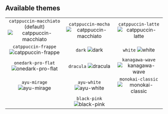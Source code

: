 ## Available themes

[catppuccin-macchiato]: https://stats-cards.toil.cc/v1/top-langs/github?username=ilyhalight&theme=catppuccin-macchiato
[catppuccin-mocha]: https://stats-cards.toil.cc/v1/top-langs/github?username=ilyhalight&theme=catppuccin-mocha
[catppuccin-latte]: https://stats-cards.toil.cc/v1/top-langs/github?username=ilyhalight&theme=catppuccin-latte
[catppuccin-frappe]: https://stats-cards.toil.cc/v1/top-langs/github?username=ilyhalight&theme=catppuccin-frappe
[dark]: https://stats-cards.toil.cc/v1/top-langs/github?username=ilyhalight&theme=dark
[white]: https://stats-cards.toil.cc/v1/top-langs/github?username=ilyhalight&theme=white
[onedark-pro-flat]: https://stats-cards.toil.cc/v1/top-langs/github?username=ilyhalight&theme=onedark-pro-flat
[dracula]: https://stats-cards.toil.cc/v1/top-langs/github?username=ilyhalight&theme=dracula
[kanagawa-wave]: https://stats-cards.toil.cc/v1/top-langs/github?username=ilyhalight&theme=kanagawa-wave
[ayu-mirage]: https://stats-cards.toil.cc/v1/top-langs/github?username=ilyhalight&theme=ayu-mirage
[ayu-white]: https://stats-cards.toil.cc/v1/top-langs/github?username=ilyhalight&theme=ayu-white
[monokai-classic]: https://stats-cards.toil.cc/v1/top-langs/github?username=ilyhalight&theme=monokai-classic
[black-pink]: https://stats-cards.toil.cc/v1/top-langs/github?username=ilyhalight&theme=black-pink

|                                                                                |                                                                  |                                                          |
| :----------------------------------------------------------------------------: | :--------------------------------------------------------------: | :------------------------------------------------------: |
| `catppuccin-macchiato` (default) ![catppuccin-macchiato][catppuccin-macchiato] | `catppuccin-mocha` ![catppuccin-macchiato][catppuccin-macchiato] | `catppuccin-latte` ![catppuccin-latte][catppuccin-latte] |
|          `catppuccin-frappe` ![catppuccin-frappe][catppuccin-frappe]           |                       `dark` ![dark][dark]                       |                 `white` ![white][white]                  |
|            `onedark-pro-flat` ![onedark-pro-flat][onedark-pro-flat]            |                  `dracula` ![dracula][dracula]                   |     `kanagawa-wave` ![kanagawa-wave][kanagawa-wave]      |
|                     `ayu-mirage` ![ayu-mirage][ayu-mirage]                     |               `ayu-white` ![ayu-white][ayu-white]                |  `monokai-classic` ![monokai-classic][monokai-classic]   |
|                                                                                |               `black-pink` ![black-pink][black-pink]             |                                                          |


